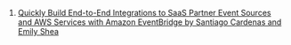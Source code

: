 
1. [Quickly Build End-to-End Integrations to SaaS Partner Event Sources and AWS Services with Amazon EventBridge by Santiago Cardenas and Emily Shea](https://aws.amazon.com/blogs/apn/quickly-build-end-to-end-integrations-to-saas-partner-event-sources-and-aws-services-with-amazon-eventbridge/)